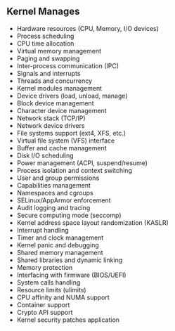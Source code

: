 ## Kernel Manages

- Hardware resources (CPU, Memory, I/O devices)  
- Process scheduling  
- CPU time allocation  
- Virtual memory management  
- Paging and swapping  
- Inter-process communication (IPC)  
- Signals and interrupts  
- Threads and concurrency  
- Kernel modules management  
- Device drivers (load, unload, manage)  
- Block device management  
- Character device management  
- Network stack (TCP/IP)  
- Network device drivers  
- File systems support (ext4, XFS, etc.)  
- Virtual file system (VFS) interface  
- Buffer and cache management  
- Disk I/O scheduling  
- Power management (ACPI, suspend/resume)  
- Process isolation and context switching  
- User and group permissions  
- Capabilities management  
- Namespaces and cgroups  
- SELinux/AppArmor enforcement  
- Audit logging and tracing  
- Secure computing mode (seccomp)  
- Kernel address space layout randomization (KASLR)  
- Interrupt handling  
- Timer and clock management  
- Kernel panic and debugging  
- Shared memory management  
- Shared libraries and dynamic linking  
- Memory protection  
- Interfacing with firmware (BIOS/UEFI)  
- System calls handling  
- Resource limits (ulimits)  
- CPU affinity and NUMA support  
- Container support  
- Crypto API support  
- Kernel security patches application
